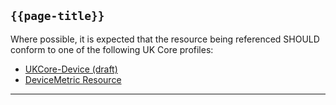 ## <code>{{page-title}}</code>

Where possible, it is expected that the resource being referenced SHOULD conform to one of the following UK Core profiles:

- [UKCore-Device (draft)](https://simplifier.net/guide/UKCoreImplementationGuideAssetsinDevelopment/Home/ProfilesandExtensions/Profile-UKCore-Device)
- [DeviceMetric Resource](https://hl7.org/fhir/R4/devicemetric.html)

---